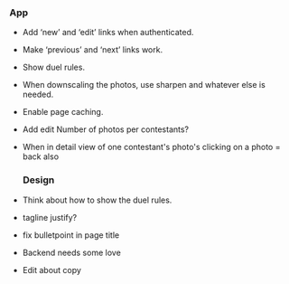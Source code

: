 ### App

* Add ‘new’ and ‘edit’ links when authenticated.
* Make ‘previous’ and ‘next’ links work.
* Show duel rules.
* When downscaling the photos, use sharpen and whatever else is needed.
* Enable page caching.
* Add edit Number of photos per contestants?
* When in detail view of one contestant's photo's clicking on a photo = back also

  ### Design

* Think about how to show the duel rules.
* tagline justify?
* fix bulletpoint in page title
* Backend needs some love
* Edit about copy
